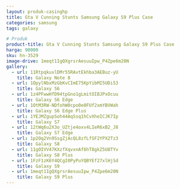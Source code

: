 ```yaml
---
layout: produk-casinghp
title: Gta V Cunning Stunts Samsung Galaxy S9 Plus Case
categories: samsung
tags: galaxy

# Produk
product-title: Gta V Cunning Stunts Samsung Galaxy S9 Plus Case
harga: 90000
sku: hn-3529
image-drive: 1meqt1IgQXgrsrAesuuIpw_P4Zpe6m20N
gallery:
  - url: 11RtpqkuxlDMr55RAvtEkhba3AEBuz-yU
    title: Galaxy Note 8
  - url: 1OpylNbxMzGbKvCImE75KpYibMI5UDi53
    title: Galaxy S6
  - url: 1z4PFwwHfD94tpGno1gLmitOIBJPxOcuu
    title: Galaxy S6 Edge
  - url: 1OtM3RW-NDfohW0cpo0e0FUf2xmYBVWah
    title: Galaxy S6 Edge Plus
  - url: 1YEJMZgupSoh44AqSsq1hCvXheICJK7Ip
    title: Galaxy S7
  - url: 12tWq6u2X3o_UZtje4oxv4LIeR6xB2_J8
    title: Galaxy S7 Edge
  - url: 1p2Oq2Vn9SsgZjAcQL8zfLfSF2YPX2Tz3
    title: Galaxy S8
  - url: 11gOIVV47KXzfXqvxnAf6hT8gkZ5U8TYv
    title: Galaxy S8 Plus
  - url: 1FzF1zK6Y4QCgI0PyPuYQBYEf27xlHjSd
    title: Galaxy S9
  - url: 1meqt1IgQXgrsrAesuuIpw_P4Zpe6m20N
    title: Galaxy S9 Plus
---
```

